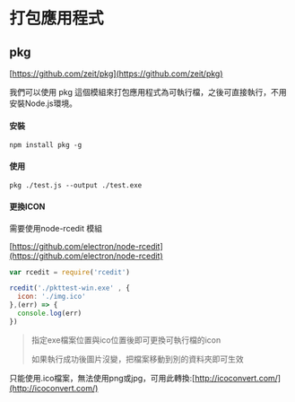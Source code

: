 # 打包應用程式

## pkg

[https://github.com/zeit/pkg](https://github.com/zeit/pkg)

我們可以使用 pkg 這個模組來打包應用程式為可執行檔，之後可直接執行，不用安裝Node.js環境。

#### 安裝

```
npm install pkg -g
```

#### 使用

```
pkg ./test.js --output ./test.exe
```

#### 更換ICON

需要使用node-rcedit 模組

[https://github.com/electron/node-rcedit](https://github.com/electron/node-rcedit)

```js
var rcedit = require('rcedit')

rcedit('./pkttest-win.exe' , {
  icon: './img.ico'
},(err) => {
  console.log(err)
})
```

> 指定exe檔案位置與ico位置後即可更換可執行檔的icon
>
> 如果執行成功後圖片沒變，把檔案移動到別的資料夾即可生效

只能使用.ico檔案，無法使用png或jpg，可用此轉換:[http://icoconvert.com/](http://icoconvert.com/)


